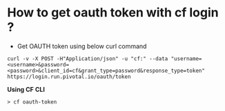 # How to get oauth token with cf login ?

* Get OAUTH token using below curl command 

```
curl -v -X POST -H"Application/json" -u "cf:" --data "username=<username>&password=<password>&client_id=cf&grant_type=password&response_type=token" https://login.run.pivotal.io/oauth/token

```

<b> Using CF CLI</b>

```
> cf oauth-token
```
